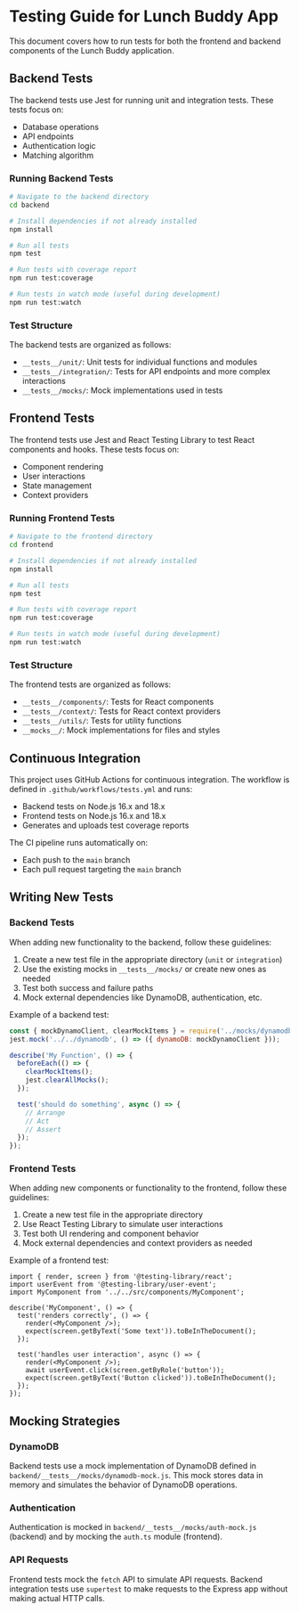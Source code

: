 # Testing Guide for Lunch Buddy App

This document covers how to run tests for both the frontend and backend components of the Lunch Buddy application.

## Backend Tests

The backend tests use Jest for running unit and integration tests. These tests focus on:

- Database operations
- API endpoints
- Authentication logic
- Matching algorithm

### Running Backend Tests

```bash
# Navigate to the backend directory
cd backend

# Install dependencies if not already installed
npm install

# Run all tests
npm test

# Run tests with coverage report
npm run test:coverage

# Run tests in watch mode (useful during development)
npm run test:watch
```

### Test Structure

The backend tests are organized as follows:

- `__tests__/unit/`: Unit tests for individual functions and modules
- `__tests__/integration/`: Tests for API endpoints and more complex interactions
- `__tests__/mocks/`: Mock implementations used in tests

## Frontend Tests

The frontend tests use Jest and React Testing Library to test React components and hooks. These tests focus on:

- Component rendering
- User interactions
- State management
- Context providers

### Running Frontend Tests

```bash
# Navigate to the frontend directory
cd frontend

# Install dependencies if not already installed
npm install

# Run all tests
npm test

# Run tests with coverage report
npm run test:coverage

# Run tests in watch mode (useful during development)
npm run test:watch
```

### Test Structure

The frontend tests are organized as follows:

- `__tests__/components/`: Tests for React components
- `__tests__/context/`: Tests for React context providers
- `__tests__/utils/`: Tests for utility functions
- `__mocks__/`: Mock implementations for files and styles

## Continuous Integration

This project uses GitHub Actions for continuous integration. The workflow is defined in `.github/workflows/tests.yml` and runs:

- Backend tests on Node.js 16.x and 18.x
- Frontend tests on Node.js 16.x and 18.x
- Generates and uploads test coverage reports

The CI pipeline runs automatically on:
- Each push to the `main` branch
- Each pull request targeting the `main` branch

## Writing New Tests

### Backend Tests

When adding new functionality to the backend, follow these guidelines:

1. Create a new test file in the appropriate directory (`unit` or `integration`)
2. Use the existing mocks in `__tests__/mocks/` or create new ones as needed
3. Test both success and failure paths
4. Mock external dependencies like DynamoDB, authentication, etc.

Example of a backend test:

```javascript
const { mockDynamoClient, clearMockItems } = require('../mocks/dynamodb-mock');
jest.mock('../../dynamodb', () => ({ dynamoDB: mockDynamoClient }));

describe('My Function', () => {
  beforeEach(() => {
    clearMockItems();
    jest.clearAllMocks();
  });

  test('should do something', async () => {
    // Arrange
    // Act
    // Assert
  });
});
```

### Frontend Tests

When adding new components or functionality to the frontend, follow these guidelines:

1. Create a new test file in the appropriate directory
2. Use React Testing Library to simulate user interactions
3. Test both UI rendering and component behavior
4. Mock external dependencies and context providers as needed

Example of a frontend test:

```tsx
import { render, screen } from '@testing-library/react';
import userEvent from '@testing-library/user-event';
import MyComponent from '../../src/components/MyComponent';

describe('MyComponent', () => {
  test('renders correctly', () => {
    render(<MyComponent />);
    expect(screen.getByText('Some text')).toBeInTheDocument();
  });

  test('handles user interaction', async () => {
    render(<MyComponent />);
    await userEvent.click(screen.getByRole('button'));
    expect(screen.getByText('Button clicked')).toBeInTheDocument();
  });
});
```

## Mocking Strategies

### DynamoDB

Backend tests use a mock implementation of DynamoDB defined in `backend/__tests__/mocks/dynamodb-mock.js`. This mock stores data in memory and simulates the behavior of DynamoDB operations.

### Authentication

Authentication is mocked in `backend/__tests__/mocks/auth-mock.js` (backend) and by mocking the `auth.ts` module (frontend).

### API Requests

Frontend tests mock the `fetch` API to simulate API requests. Backend integration tests use `supertest` to make requests to the Express app without making actual HTTP calls. 